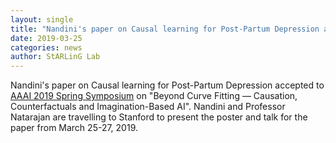 ```yaml
---
layout: single
title: "Nandini's paper on Causal learning for Post-Partum Depression accepted to AAAI 2019 Spring Symposium"
date: 2019-03-25
categories: news
author: StARLinG Lab
---
```


Nandini's paper on Causal learning for Post-Partum Depression accepted to [AAAI 2019 Spring Symposium](https://aaai.org/Symposia/Spring/sss19.php) on "Beyond Curve Fitting — Causation, Counterfactuals and Imagination-Based AI". Nandini and Professor Natarajan are travelling to Stanford to present the poster and talk for the paper from March 25-27, 2019.
